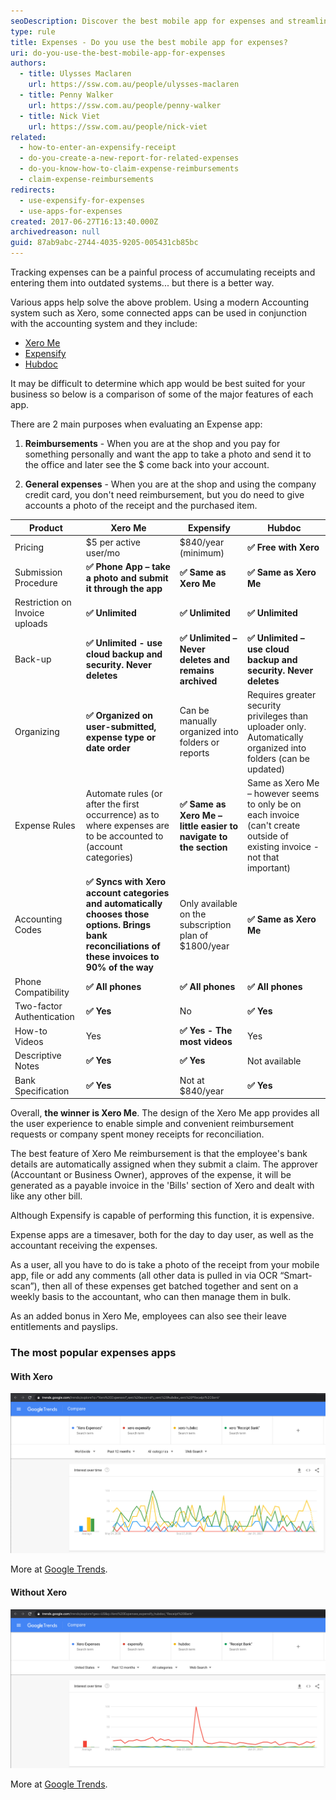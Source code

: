 ```yaml
---
seoDescription: Discover the best mobile app for expenses and streamline your financial tracking with ease.
type: rule
title: Expenses - Do you use the best mobile app for expenses?
uri: do-you-use-the-best-mobile-app-for-expenses
authors:
  - title: Ulysses Maclaren
    url: https://ssw.com.au/people/ulysses-maclaren
  - title: Penny Walker
    url: https://ssw.com.au/people/penny-walker
  - title: Nick Viet
    url: https://ssw.com.au/people/nick-viet
related:
  - how-to-enter-an-expensify-receipt
  - do-you-create-a-new-report-for-related-expenses
  - do-you-know-how-to-claim-expense-reimbursements
  - claim-expense-reimbursements
redirects:
  - use-expensify-for-expenses
  - use-apps-for-expenses
created: 2017-06-27T16:13:40.000Z
archivedreason: null
guid: 87ab9abc-2744-4035-9205-005431cb85bc
---
```


Tracking expenses can be a painful process of accumulating receipts and entering them into outdated systems... but there is a better way.

Various apps help solve the above problem. Using a modern Accounting system such as Xero, some connected apps can be used in conjunction with the accounting system and they include:

<!--endintro-->

- [Xero Me](https://apps.apple.com/au/app/xero-me/id991901494)
- [Expensify](https://www.expensify.com/)
- [Hubdoc](https://www.hubdoc.com/)

It may be difficult to determine which app would be best suited for your business so below is a comparison of some of the major features of each app.

There are 2 main purposes when evaluating an Expense app:

1. **Reimbursements** - When you are at the shop and you pay for something personally and want the app to take a photo and send it to the office and later see the $ come back into your account.

2. **General expenses** - When you are at the shop and using the company credit card, you don't need reimbursement, but you do need to give accounts a photo of the receipt and the purchased item.

| Product                        | **Xero Me**                                                                                                                                        | **Expensify**                                                     | **Hubdoc**                                                                                                                 |
| ------------------------------ | -------------------------------------------------------------------------------------------------------------------------------------------------- | ----------------------------------------------------------------- | -------------------------------------------------------------------------------------------------------------------------- |
| Pricing                        | $5 per active user/mo                                                                                                                              | $840/year (minimum)                                               | **✅ Free with Xero**                                                                                                      |
| Submission Procedure           | **✅ Phone App – take a photo and submit it through the app**                                                                                      | **✅ Same as Xero Me**                                            | **✅ Same as Xero Me**                                                                                                     |
| Restriction on Invoice uploads | **✅ Unlimited**                                                                                                                                   | **✅ Unlimited**                                                  | **✅ Unlimited**                                                                                                           |
| Back-up                        | **✅ Unlimited - use cloud backup and security. Never deletes**                                                                                    | **✅ Unlimited – Never deletes and remains archived**             | **✅ Unlimited – use cloud backup and security. Never deletes**                                                            |
| Organizing                     | **✅ Organized on user-submitted, expense type or date order**                                                                                     | Can be manually organized into folders or reports                 | Requires greater security privileges than uploader only. Automatically organized into folders (can be updated)             |
| Expense Rules                  | Automate rules (or after the first occurrence) as to where expenses are to be accounted to (account categories)                                    | **✅ Same as Xero Me – little easier to navigate to the section** | Same as Xero Me – however seems to only be on each invoice (can't create outside of existing invoice - not that important) |
| Accounting Codes               | **✅ Syncs with Xero account categories and automatically chooses those options. Brings bank reconciliations of these invoices to 90% of the way** | Only available on the subscription plan of $1800/year             | **✅ Same as Xero Me**                                                                                                     |
| Phone Compatibility            | **✅ All phones**                                                                                                                                  | **✅ All phones**                                                 | **✅ All phones**                                                                                                          |
| Two-factor Authentication      | **✅ Yes**                                                                                                                                         | No                                                                | **✅ Yes**                                                                                                                 |
| How-to Videos                  | Yes                                                                                                                                                | **✅ Yes - The most videos**                                      | Yes                                                                                                                        |
| Descriptive Notes              | **✅ Yes**                                                                                                                                         | **✅ Yes**                                                        | Not available                                                                                                              |
| Bank Specification             | **✅ Yes**                                                                                                                                         | Not at $840/year                                                  | **✅ Yes**                                                                                                                 |

Overall, **the winner is Xero Me**. The design of the Xero Me app provides all the user experience to enable simple and convenient reimbursement requests or company spent money receipts for reconciliation.

The best feature of Xero Me reimbursement is that the employee's bank details are automatically assigned when they submit a claim. The approver (Accountant or Business Owner), approves of the expense, it will be generated as a payable invoice in the 'Bills' section of Xero and dealt with like any other bill.

Although Expensify is capable of performing this function, it is expensive.

Expense apps are a timesaver, both for the day to day user, as well as the accountant receiving the expenses.

As a user, all you have to do is take a photo of the receipt from your mobile app, file or add any comments (all other data is pulled in via OCR “Smart-scan”), then all of these expenses get batched together and sent on a weekly basis to the accountant, who can then manage them in bulk.

As an added bonus in Xero Me, employees can also see their leave entitlements and payslips.

### The most popular expenses apps

#### With Xero

![Figure: Google Trends (May 2021) show that Hubdoc and Receipt Bank are the most popular apps](google-trends-with-xero.jpg)

More at [Google Trends](https://trends.google.com/trends/explore?q=%22Xero%20Expenses%22%2cxero%20expensify%2cxero%20hubdoc%2cxero%20%22Receipt%20Bank%22).

#### Without Xero

![Figure: Google Trends (May 2021) show Expensify as the most popular](google-trends-without-xero.jpg)

More at [Google Trends](https://trends.google.com/trends/explore?geo=US&q=Xero%20Expenses%2cexpensify%2chubdoc%2c%22Receipt%20Bank%22).
